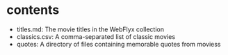 # contents

- titles.md: The movie titles in the WebFlyx collection
- classics.csv: A comma-separated list of classic movies
- quotes: A directory of files containing memorable quotes from moviess
